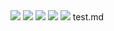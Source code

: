 <img src=pix/myico-christ-pencil.jpg>
<img src=pix/myico-duo.jpg>
<img src=pix/myico-sinai-pantocrator.jpg>
<img src=pix/myico-st-sebastian.jpg>
<img src=pix/myico-theotokos.jpg>
test.md
